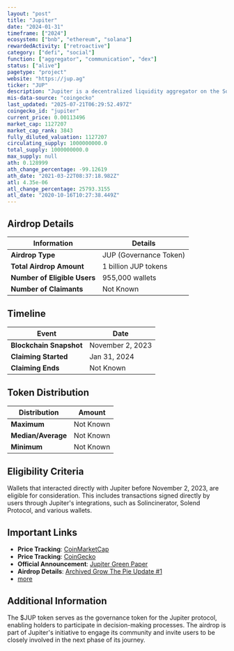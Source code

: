 ```yaml
---
layout: "post"
title: "Jupiter"
date: "2024-01-31"
timeframe: ["2024"]
ecosystem: ["bnb", "ethereum", "solana"]
rewardedActivity: ["retroactive"]
category: ["defi", "social"]
function: ["aggregator", "communication", "dex"]
status: ["alive"]
pagetype: "project"
website: "https://jup.ag"
ticker: "JUP"
description: "Jupiter is a decentralized liquidity aggregator on the Solana blockchain, offering seamless token swaps, limit orders, and dollar-cost averaging strategies."
mis-data-source: "coingecko"
last_updated: "2025-07-21T06:29:52.497Z"
coingecko_id: "jupiter"
current_price: 0.00113496
market_cap: 1127207
market_cap_rank: 3843
fully_diluted_valuation: 1127207
circulating_supply: 1000000000.0
total_supply: 1000000000.0
max_supply: null
ath: 0.128999
ath_change_percentage: -99.12619
ath_date: "2021-03-22T08:37:18.982Z"
atl: 4.35e-06
atl_change_percentage: 25793.3155
atl_date: "2020-10-16T10:27:38.449Z"
---
```


## Airdrop Details

| Information                  | Details                |
| ---------------------------- | ---------------------- |
| **Airdrop Type**             | JUP (Governance Token) |
| **Total Airdrop Amount**     | 1 billion JUP tokens   |
| **Number of Eligible Users** | 955,000 wallets        |
| **Number of Claimants**      | Not Known              |

## Timeline

| Event                   | Date             |
| ----------------------- | ---------------- |
| **Blockchain Snapshot** | November 2, 2023 |
| **Claiming Started**    | Jan 31, 2024     |
| **Claiming Ends**       | Not Known        |

## Token Distribution

| Distribution       | Amount    |
| ------------------ | --------- |
| **Maximum**        | Not Known |
| **Median/Average** | Not Known |
| **Minimum**        | Not Known |

## Eligibility Criteria

Wallets that interacted directly with Jupiter before November 2, 2023, are eligible for consideration. This includes transactions signed directly by users through Jupiter's integrations, such as Solincinerator, Solend Protocol, and various wallets.

## Important Links

- **Price Tracking**: [CoinMarketCap](https://coinmarketcap.com/currencies/jupiter)
- **Price Tracking**: [CoinGecko](https://www.coingecko.com/en/coins/jupiter)
- **Official Announcement**: [Jupiter Green Paper](https://web.archive.org/web/20231106152745/https://station.jup.ag/blog/green-paper)
- **Airdrop Details**: [Archived Grow The Pie Update #1](https://www.jupresear.ch/t/archived-grow-the-pie-update-1/21720)
- [more](https://web.archive.org/web/20240209030755/https://station.jup.ag/blog)

## Additional Information

The $JUP token serves as the governance token for the Jupiter protocol, enabling holders to participate in decision-making processes. The airdrop is part of Jupiter's initiative to engage its community and invite users to be closely involved in the next phase of its journey.